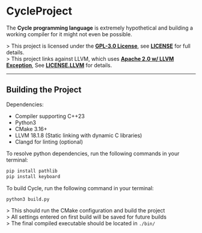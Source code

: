 # CycleProject

The **Cycle programming language** is extremely hypothetical and building a working compiler for it might not even be possible.

\> This project is licensed under the **[GPL-3.0 License](https://www.gnu.org/licenses/gpl-3.0.en.html)**, see **[LICENSE](./LICENSE)** for full details.
<br>
\> This project links against LLVM, which uses **[Apache 2.0 w/ LLVM Exception](https://llvm.org/LICENSE.txt)**, See **[LICENSE.LLVM](./LICENSE.LLVM)** for details.

---

## Building the Project

Dependencies:
- Compiler supporting C++23
- Python3
- CMake 3.16+
- LLVM 18.1.8 (Static linking with dynamic C libraries)
- Clangd for linting (optional)

To resolve python dependencies, run the following commands in your terminal:
```bash
pip install pathlib
pip install keyboard
```

To build Cycle, run the following command in your terminal:

```bash
python3 build.py
```

\> This should run the CMake configuration and build the project
<br>
\> All settings entered on first build will be saved for future builds
<br>
\> The final compiled executable should be located in ```./bin/```
